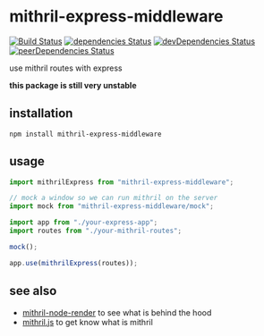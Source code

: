 mithril-express-middleware
===================
[![Build Status](https://travis-ci.org/tlaziuk/mithril-express-middleware.svg?branch=master)](https://travis-ci.org/tlaziuk/mithril-express-middleware)
[![dependencies Status](https://david-dm.org/tlaziuk/mithril-express-middleware/status.svg)](https://david-dm.org/tlaziuk/mithril-express-middleware)
[![devDependencies Status](https://david-dm.org/tlaziuk/mithril-express-middleware/dev-status.svg)](https://david-dm.org/tlaziuk/mithril-express-middleware?type=dev)
[![peerDependencies Status](https://david-dm.org/tlaziuk/mithril-express-middleware/peer-status.svg)](https://david-dm.org/tlaziuk/mithril-express-middleware?type=peer)

use mithril routes with express

**this package is still very unstable**

installation
------------

```
npm install mithril-express-middleware
```

usage
-----

```typescript
import mithrilExpress from "mithril-express-middleware";

// mock a window so we can run mithril on the server
import mock from "mithril-express-middleware/mock";

import app from "./your-express-app";
import routes from "./your-mithril-routes";

mock();

app.use(mithrilExpress(routes));
```

see also
--------

* [mithril-node-render](https://github.com/MithrilJS/mithril-node-render) to see what is behind the hood
* [mithril.js](https://github.com/MithrilJS/mithril.js) to get know what is mithril
